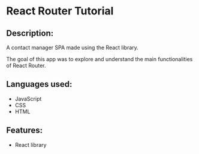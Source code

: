 # React Router Tutorial

## Description: 
 A contact manager SPA made using the React library.

 The goal of this app was to explore and understand the main functionalities of React Router.

 ## Languages used:
 - JavaScript
 - CSS
 - HTML

## Features:
- React library
 
